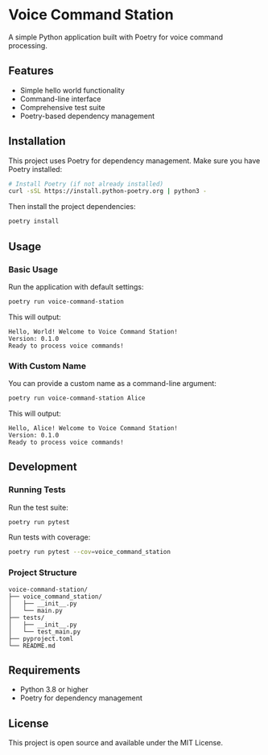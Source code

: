 # Voice Command Station

A simple Python application built with Poetry for voice command processing.

## Features

- Simple hello world functionality
- Command-line interface
- Comprehensive test suite
- Poetry-based dependency management

## Installation

This project uses Poetry for dependency management. Make sure you have Poetry installed:

```bash
# Install Poetry (if not already installed)
curl -sSL https://install.python-poetry.org | python3 -
```

Then install the project dependencies:

```bash
poetry install
```

## Usage

### Basic Usage

Run the application with default settings:

```bash
poetry run voice-command-station
```

This will output:
```
Hello, World! Welcome to Voice Command Station!
Version: 0.1.0
Ready to process voice commands!
```

### With Custom Name

You can provide a custom name as a command-line argument:

```bash
poetry run voice-command-station Alice
```

This will output:
```
Hello, Alice! Welcome to Voice Command Station!
Version: 0.1.0
Ready to process voice commands!
```

## Development

### Running Tests

Run the test suite:

```bash
poetry run pytest
```

Run tests with coverage:

```bash
poetry run pytest --cov=voice_command_station
```

### Project Structure

```
voice-command-station/
├── voice_command_station/
│   ├── __init__.py
│   └── main.py
├── tests/
│   ├── __init__.py
│   └── test_main.py
├── pyproject.toml
└── README.md
```

## Requirements

- Python 3.8 or higher
- Poetry for dependency management

## License

This project is open source and available under the MIT License.